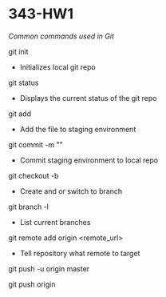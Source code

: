 # 343-HW1

*Common commands used in Git*

git init
- Initializes local git repo

git status
- Displays the current status of the git repo

git add <filename>
- Add the file to staging environment

git commit -m "<Message>"
- Commit staging environment to local repo

git checkout -b <branchname>
- Create and or switch to branch

git branch -l
- List current branches

git remote add origin <remote_url>
- Tell repository what remote to target

git push -u origin master

git push origin <branchname>


